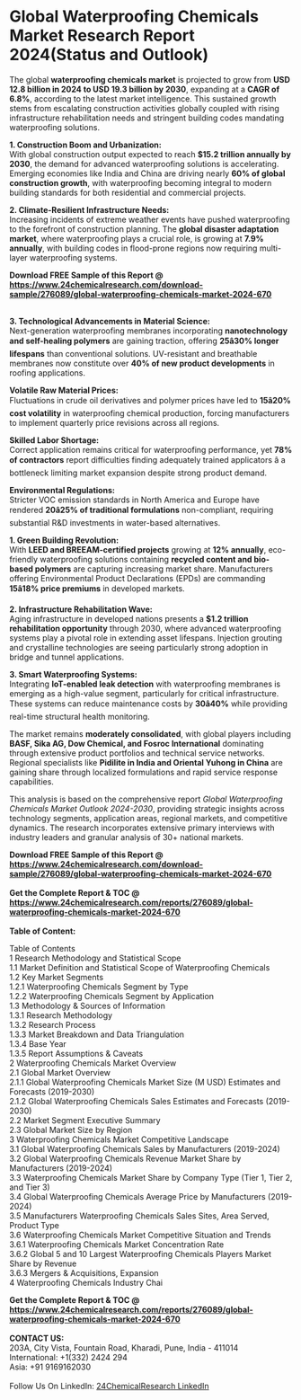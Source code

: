 <h1>Global Waterproofing Chemicals Market Research Report 2024(Status and Outlook)</h1><p>The global <strong>waterproofing chemicals market</strong> is projected to grow from <strong>USD 12.8 billion in 2024 to USD 19.3 billion by 2030</strong>, expanding at a <strong>CAGR of 6.8%</strong>, according to the latest market intelligence. This sustained growth stems from escalating construction activities globally coupled with rising infrastructure rehabilitation needs and stringent building codes mandating waterproofing solutions.</p><p><strong>1. Construction Boom and Urbanization:</strong><br>
With global construction output expected to reach <strong>$15.2 trillion annually by 2030</strong>, the demand for advanced waterproofing solutions is accelerating. Emerging economies like India and China are driving nearly <strong>60% of global construction growth</strong>, with waterproofing becoming integral to modern building standards for both residential and commercial projects.</p><p><strong>2. Climate-Resilient Infrastructure Needs:</strong><br>
Increasing incidents of extreme weather events have pushed waterproofing to the forefront of construction planning. The <strong>global disaster adaptation market</strong>, where waterproofing plays a crucial role, is growing at <strong>7.9% annually</strong>, with building codes in flood-prone regions now requiring multi-layer waterproofing systems.</p><div><b>Download FREE Sample of this Report @ 
            <a href="https://www.24chemicalresearch.com/download-sample/276089/global-waterproofing-chemicals-market-2024-670">
            https://www.24chemicalresearch.com/download-sample/276089/global-waterproofing-chemicals-market-2024-670</a></b></div><br><p><strong>3. Technological Advancements in Material Science:</strong><br>
Next-generation waterproofing membranes incorporating <strong>nanotechnology and self-healing polymers</strong> are gaining traction, offering <strong>25â30% longer lifespans</strong> than conventional solutions. UV-resistant and breathable membranes now constitute over <strong>40% of new product developments</strong> in roofing applications.</p><p><strong>Volatile Raw Material Prices:</strong><br>
        Fluctuations in crude oil derivatives and polymer prices have led to <strong>15â20% cost volatility</strong> in waterproofing chemical production, forcing manufacturers to implement quarterly price revisions across all regions.</p><p><strong>Skilled Labor Shortage:</strong><br>
        Correct application remains critical for waterproofing performance, yet <strong>78% of contractors</strong> report difficulties finding adequately trained applicators â a bottleneck limiting market expansion despite strong product demand.</p><p><strong>Environmental Regulations:</strong><br>
        Stricter VOC emission standards in North America and Europe have rendered <strong>20â25% of traditional formulations</strong> non-compliant, requiring substantial R&amp;D investments in water-based alternatives.</p><p><strong>1. Green Building Revolution:</strong><br>
With <strong>LEED and BREEAM-certified projects</strong> growing at <strong>12% annually</strong>, eco-friendly waterproofing solutions containing <strong>recycled content and bio-based polymers</strong> are capturing increasing market share. Manufacturers offering Environmental Product Declarations (EPDs) are commanding <strong>15â18% price premiums</strong> in developed markets.</p><p><strong>2. Infrastructure Rehabilitation Wave:</strong><br>
Aging infrastructure in developed nations presents a <strong>$1.2 trillion rehabilitation opportunity</strong> through 2030, where advanced waterproofing systems play a pivotal role in extending asset lifespans. Injection grouting and crystalline technologies are seeing particularly strong adoption in bridge and tunnel applications.</p><p><strong>3. Smart Waterproofing Systems:</strong><br>
Integrating <strong>IoT-enabled leak detection</strong> with waterproofing membranes is emerging as a high-value segment, particularly for critical infrastructure. These systems can reduce maintenance costs by <strong>30â40%</strong> while providing real-time structural health monitoring.</p><p>The market remains <strong>moderately consolidated</strong>, with global players including <strong>BASF, Sika AG, Dow Chemical, and Fosroc International</strong> dominating through extensive product portfolios and technical service networks. Regional specialists like <strong>Pidilite in India and Oriental Yuhong in China</strong> are gaining share through localized formulations and rapid service response capabilities.</p><p>This analysis is based on the comprehensive report <em>Global Waterproofing Chemicals Market Outlook 2024-2030</em>, providing strategic insights across technology segments, application areas, regional markets, and competitive dynamics. The research incorporates extensive primary interviews with industry leaders and granular analysis of 30+ national markets.</p><div><b>Download FREE Sample of this Report @ 
            <a href="https://www.24chemicalresearch.com/download-sample/276089/global-waterproofing-chemicals-market-2024-670">
            https://www.24chemicalresearch.com/download-sample/276089/global-waterproofing-chemicals-market-2024-670</a></b></div><br><div><b>Get the Complete Report & TOC @ 
            <a href="https://www.24chemicalresearch.com/reports/276089/global-waterproofing-chemicals-market-2024-670">
            https://www.24chemicalresearch.com/reports/276089/global-waterproofing-chemicals-market-2024-670</a></b></div><br>
            <b>Table of Content:</b><p>Table of Contents<br />
1 Research Methodology and Statistical Scope<br />
1.1 Market Definition and Statistical Scope of Waterproofing Chemicals<br />
1.2 Key Market Segments<br />
1.2.1 Waterproofing Chemicals Segment by Type<br />
1.2.2 Waterproofing Chemicals Segment by Application<br />
1.3 Methodology & Sources of Information<br />
1.3.1 Research Methodology<br />
1.3.2 Research Process<br />
1.3.3 Market Breakdown and Data Triangulation<br />
1.3.4 Base Year<br />
1.3.5 Report Assumptions & Caveats<br />
2 Waterproofing Chemicals Market Overview<br />
2.1 Global Market Overview<br />
2.1.1 Global Waterproofing Chemicals Market Size (M USD) Estimates and Forecasts (2019-2030)<br />
2.1.2 Global Waterproofing Chemicals Sales Estimates and Forecasts (2019-2030)<br />
2.2 Market Segment Executive Summary<br />
2.3 Global Market Size by Region<br />
3 Waterproofing Chemicals Market Competitive Landscape<br />
3.1 Global Waterproofing Chemicals Sales by Manufacturers (2019-2024)<br />
3.2 Global Waterproofing Chemicals Revenue Market Share by Manufacturers (2019-2024)<br />
3.3 Waterproofing Chemicals Market Share by Company Type (Tier 1, Tier 2, and Tier 3)<br />
3.4 Global Waterproofing Chemicals Average Price by Manufacturers (2019-2024)<br />
3.5 Manufacturers Waterproofing Chemicals Sales Sites, Area Served, Product Type<br />
3.6 Waterproofing Chemicals Market Competitive Situation and Trends<br />
3.6.1 Waterproofing Chemicals Market Concentration Rate<br />
3.6.2 Global 5 and 10 Largest Waterproofing Chemicals Players Market Share by Revenue<br />
3.6.3 Mergers & Acquisitions, Expansion<br />
4 Waterproofing Chemicals Industry Chai</p><div><b>Get the Complete Report & TOC @ 
            <a href="https://www.24chemicalresearch.com/reports/276089/global-waterproofing-chemicals-market-2024-670">
            https://www.24chemicalresearch.com/reports/276089/global-waterproofing-chemicals-market-2024-670</a></b></div><br><b>CONTACT US:</b><br>
            203A, City Vista, Fountain Road, Kharadi, Pune, India - 411014<br>
            International: +1(332) 2424 294<br>
            Asia: +91 9169162030 <br><br>
            Follow Us On LinkedIn: <a href="https://www.linkedin.com/company/24chemicalresearch/">24ChemicalResearch LinkedIn</a>